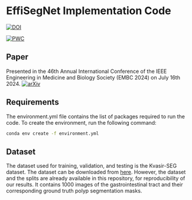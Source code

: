 # EffiSegNet Implementation Code

[![DOI](https://zenodo.org/badge/DOI/10.5281/zenodo.10601024.svg)](https://doi.org/10.5281/zenodo.10601024)

[![PWC](https://img.shields.io/endpoint.svg?url=https://paperswithcode.com/badge/effisegnet-gastrointestinal-polyp/medical-image-segmentation-on-kvasir-seg)](https://paperswithcode.com/sota/medical-image-segmentation-on-kvasir-seg?p=effisegnet-gastrointestinal-polyp)

## Paper
Presented in the 46th Annual International Conference of the IEEE Engineering in Medicine and Biology Society (EMBC 2024) on July 16th 2024.
[![arXiv](https://img.shields.io/badge/arXiv-2407.16298-b31b1b.svg)](https://arxiv.org/abs/2407.16298)

## Requirements

The environment.yml file contains the list of packages required to run the code. To create the environment, run the following command:

```bash
conda env create -f environment.yml
```

## Dataset

The dataset used for training, validation, and testing is the Kvasir-SEG dataset. The dataset can be downloaded from [here](https://datasets.simula.no/kvasir-seg/). 
However, the dataset and the splits are already available in this repository, for reproducibility of our results.
It contains 1000 images of the gastrointestinal tract and their corresponding ground truth polyp segmentation masks.
